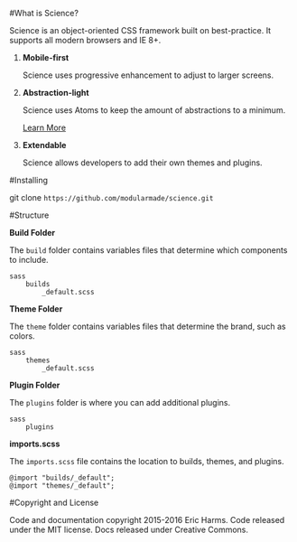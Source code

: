 
#What is Science?

Science is an object-oriented CSS framework built on best-practice. It supports all modern browsers and IE 8+.

1. **Mobile-first**

	Science uses progressive enhancement to adjust to larger screens.

2. **Abstraction-light**

	Science uses Atoms to keep the amount of abstractions to a minimum.

	[Learn More](http://www.smashingmagazine.com/2013/10/21/challenging-css-best-practices-atomic-approach/)

3. **Extendable**

	Science allows developers to add their own themes and plugins.

#Installing

git clone `https://github.com/modularmade/science.git`

#Structure

**Build Folder**

The `build` folder contains variables files that determine which components to include. 

	sass
		builds
			_default.scss

**Theme Folder**

The `theme` folder contains variables files that determine the brand, such as colors.

	sass
		themes
			_default.scss			
			
**Plugin Folder**

The `plugins` folder is where you can add additional plugins.

	sass
		plugins
			
**imports.scss**

The `imports.scss` file contains the location to builds, themes, and plugins.

	@import "builds/_default";
	@import "themes/_default";

#Copyright and License

Code and documentation copyright 2015-2016 Eric Harms. Code released under the MIT license. Docs released under Creative Commons.

